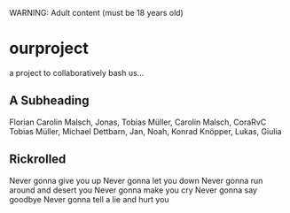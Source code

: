 WARNING: Adult content (must be 18 years old)

# ourproject
a project to collaboratively bash us...

## A Subheading

Florian Carolin Malsch, Jonas, Tobias Müller, Carolin Malsch, CoraRvC Tobias Müller, Michael Dettbarn, 
Jan, Noah, Konrad Knöpper, Lukas, Giulia

## Rickrolled

Never gonna give you up
Never gonna let you down
Never gonna run around and desert you
Never gonna make you cry
Never gonna say goodbye
Never gonna tell a lie and hurt you

